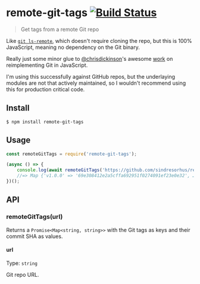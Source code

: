 # remote-git-tags [![Build Status](https://travis-ci.org/sindresorhus/remote-git-tags.svg?branch=master)](https://travis-ci.org/sindresorhus/remote-git-tags)

> Get tags from a remote Git repo

Like [`git ls-remote`](http://git-scm.com/docs/git-ls-remote.html), which doesn't require cloning the repo, but this is 100% JavaScript, meaning no dependency on the Git binary.

Really just some minor glue to [@chrisdickinson](https://github.com/chrisdickinson)'s awesome [work](https://github.com/search?utf8=%E2%9C%93&q=user%3Achrisdickinson+git-) on reimplementing Git in JavaScript.

I'm using this successfully against GitHub repos, but the underlaying modules are not that actively maintained, so I wouldn't recommend using this for production critical code.


## Install

```
$ npm install remote-git-tags
```


## Usage

```js
const remoteGitTags = require('remote-git-tags');

(async () => {
	console.log(await remoteGitTags('https://github.com/sindresorhus/remote-git-tags'));
	//=> Map {'v1.0.0' => '69e308412e2a5cffa692951f0274091ef23e0e32', …}
})();
```


## API

### remoteGitTags(url)

Returns a `Promise<Map<string, string>>` with the Git tags as keys and their commit SHA as values.

#### url

Type: `string`

Git repo URL.
